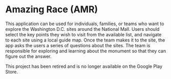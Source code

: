 # Amazing Race (AMR)

This application can be used for individuals, families, or teams who want to explore the Washington D.C. sites around the National Mall. Users should select the key points they wish to visit from the available list, and navigate to each site using a local guide map. Once the team makes it to the site, the app asks the users a series of questions about the sites. The team is responsible for exploring and learning about the monument so that they can figure out the answer.  

This project has been retired and is no longer available on the Google Play Store. 


